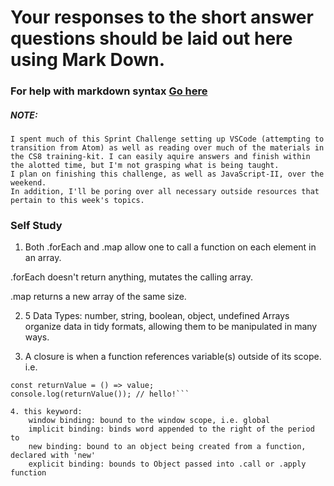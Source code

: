 # Your responses to the short answer questions should be laid out here using Mark Down.
### For help with markdown syntax [Go here](https://github.com/adam-p/markdown-here/wiki/Markdown-Cheatsheet)


##### NOTE: 
    I spent much of this Sprint Challenge setting up VSCode (attempting to transition from Atom) as well as reading over much of the materials in the CS8 training-kit. I can easily aquire answers and finish within the alotted time, but I'm not grasping what is being taught.
    I plan on finishing this challenge, as well as JavaScript-II, over the weekend.
    In addition, I'll be poring over all necessary outside resources that pertain to this week's topics.
    


### Self Study

1. Both .forEach and .map allow one to call a function on each element in an array.

.forEach doesn't return anything, mutates the calling array.

.map returns a new array of the same size.

2. 5 Data Types: number, string, boolean, object, undefined
    Arrays organize data in tidy formats, allowing them to be manipulated in many ways.

3. A closure is when a function references variable(s) outside of its scope.
i.e.

```const value = 'hello!';
const returnValue = () => value;
console.log(returnValue()); // hello!``` 

4. this keyword:
    window binding: bound to the window scope, i.e. global
    implicit binding: binds word appended to the right of the period to 
    new binding: bound to an object being created from a function, declared with 'new'
    explicit binding: bounds to Object passed into .call or .apply function